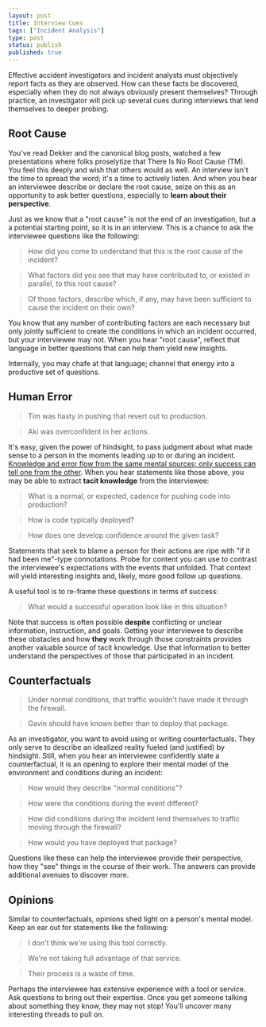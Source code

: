 ```yaml
---
layout: post
title: Interview Cues
tags: ["Incident Analysis"]
type: post
status: publish
published: true
---
```


Effective accident investigators and incident analysts must objectively report
facts as they are observed. How can these facts be discovered, especially when
they do not always obviously present themselves? Through practice, an
investigator will pick up several cues during interviews that lend themselves to
deeper probing.

## Root Cause 

You've read Dekker and the canonical blog posts, watched a few presentations
where folks proselytize that There Is No Root Cause (TM). You feel this deeply
and wish that others would as well. An interview isn't the time to spread the
word; it's a time to actively listen. And when you hear an interviewee describe
or declare the root cause, seize on this as an opportunity to ask better
questions, especially to **learn about their perspective**.

Just as we know that a "root cause" is not the end of an investigation, but a
a potential starting point, so it is in an interview. This is a chance to ask
the interviewee questions like the following:

> How did you come to understand that this is the root cause of the incident?

> What factors did you see that may have contributed to, or existed in parallel,
  to this root cause?

> Of those factors, describe which, if any, may have been sufficient to cause
  the incident on their own?

You know that any number of contributing factors are each necessary but only
jointly sufficient to create the conditions in which an incident occurred, but
your interviewee may not. When you hear "root cause", reflect that language in
better questions that can help them yield new insights.

Internally, you may chafe at that language; channel that energy into a
productive set of questions.

## Human Error

> Tim was hasty in pushing that revert out to production.

> Aki was overconfident in her actions.

It's easy, given the power of hindsight, to pass judgment about what made sense
to a person in the moments leading up to or during an incident. [Knowledge and
error flow from the same mental sources; only success can tell one from the
other](/posts/failure-is-familiar-safety-is-surprising.html). When you hear
statements like those above, you may be able to extract **tacit knowledge** from
the interviewee:

> What is a normal, or expected, cadence for pushing code into production?

> How is code typically deployed?

> How does one develop confidence around the given task?

Statements that seek to blame a person for their actions are ripe with "if it
had been me"-type connotations. Probe for content you can use to contrast the
interviewee's expectations with the events that unfolded. That context will
yield interesting insights and, likely, more good follow up questions.

A useful tool is to re-frame these questions in terms of success:

> What would a successful operation look like in this situation?

Note that success is often possible **despite** conflicting or unclear
information, instruction, and goals. Getting your interviewee to describe these
obstacles and how **they** work through those constraints provides another
valuable source of tacit knowledge. Use that information to better understand
the perspectives of those that participated in an incident.

## Counterfactuals

> Under normal conditions, that traffic wouldn't have made it through the
  firewall.

> Gavin should have known better than to deploy that package.

As an investigator, you want to avoid using or writing counterfactuals. They
only serve to describe an idealized reality fueled (and justified) by hindsight.
Still, when you hear an interviewee confidently state a counterfactual, it is an
opening to explore their mental model of the environment and conditions during
an incident:

> How would they describe "normal conditions"?

> How were the conditions during the event different?

> How did conditions during the incident lend themselves to traffic moving
  through the firewall?

> How would you have deployed that package?

Questions like these can help the interviewee provide their perspective, how
they "see" things in the course of their work. The answers can provide additional
avenues to discover more.

## Opinions

Similar to counterfactuals, opinions shed light on a person's mental model. Keep
an ear out for statements like the following:

> I don't think we're using this tool correctly.

> We're not taking full advantage of that service.

> Their process is a waste of time.

Perhaps the interviewee has extensive experience with a tool or service. Ask
questions to bring out their expertise. Once you get someone talking about
something they know, they may not stop! You'll uncover many interesting threads
to pull on.

